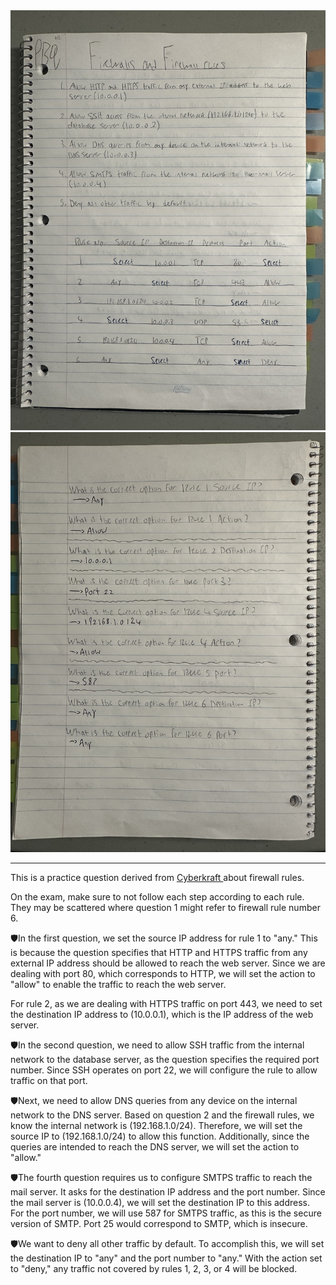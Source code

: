 <img src="/PBQ/pbq1.jpeg" alt="performance-based-questions" width="800px">
<img src="/PBQ/pbq2.jpeg" alt="performance-based-questions" width="800px">

<hr>

<p>
    This is a practice question derived from <a href="https://www.youtube.com/watch?v=IdtwOqsF5KY"> Cyberkraft </a> about firewall rules. 
</p>
<p> 
    On the exam, make sure to not follow each step according to each rule. They may be scattered where question 1 might refer to firewall rule number 6. 
</p>
<p> 
    🛡️In the first question, we set the source IP address for rule 1 to "any." This is because the question specifies that HTTP and HTTPS traffic from any external IP address should be allowed to reach the web server. Since we are dealing with port 80, which corresponds to HTTP, we will set the action to "allow" to enable the traffic to reach the web server.
</p>
<p>
    For rule 2, as we are dealing with HTTPS traffic on port 443, we need to set the destination IP address to (10.0.0.1), which is the IP address of the web server.
</p>
<p> 
    🛡️In the second question, we need to allow SSH traffic from the internal network to the database server, as the question specifies the required port number. Since SSH operates on port 22, we will configure the rule to allow traffic on that port. 
</p>
<p>
    🛡️Next, we need to allow DNS queries from any device on the internal network to the DNS server. Based on question 2 and the firewall rules, we know the internal network is (192.168.1.0/24). Therefore, we will set the source IP to (192.168.1.0/24) to allow this function. Additionally, since the queries are intended to reach the DNS server, we will set the action to "allow."
</p>
<p> 
    🛡️The fourth question requires us to configure SMTPS traffic to reach the mail server. It asks for the destination IP address and the port number. Since the mail server is (10.0.0.4), we will set the destination IP to this address. For the port number, we will use 587 for SMTPS traffic, as this is the secure version of SMTP. Port 25 would correspond to SMTP, which is insecure.
</p>
<p> 
    🛡️We want to deny all other traffic by default. To accomplish this, we will set the destination IP to "any" and the port number to "any." With the action set to "deny," any traffic not covered by rules 1, 2, 3, or 4 will be blocked.
</p>

